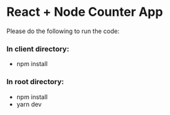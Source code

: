 # React + Node Counter App

Please do the following to run the code:

### In client directory:
* npm install


### In root directory:
* npm install
* yarn dev

